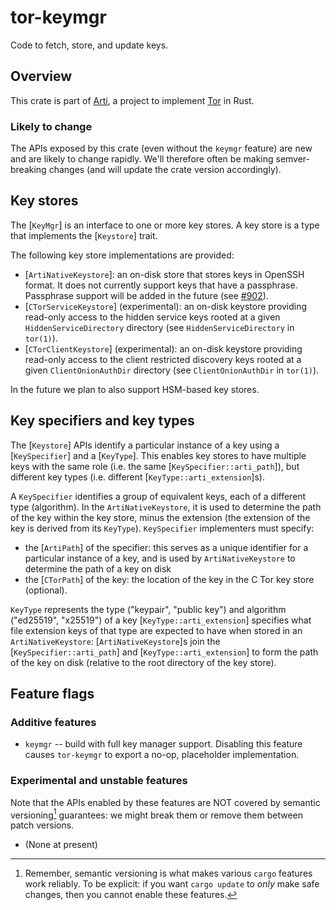 # tor-keymgr

Code to fetch, store, and update keys.

## Overview

This crate is part of
[Arti](https://gitlab.torproject.org/tpo/core/arti/), a project to
implement [Tor](https://www.torproject.org/) in Rust.

### **Likely to change**

The APIs exposed by this crate (even without the `keymgr` feature)
are new and are likely to change rapidly.
We'll therefore often be making semver-breaking changes
(and will update the crate version accordingly).

## Key stores

The [`KeyMgr`] is an interface to one or more key stores. A key
store is a type that implements the [`Keystore`] trait.

The following key store implementations are provided:
* [`ArtiNativeKeystore`]: an on-disk store that stores keys in OpenSSH format.
  It does not currently support keys that have a passphrase. Passphrase support
  will be added in the future (see [#902]).
* [`CTorServiceKeystore`] (experimental): an on-disk keystore providing
  read-only access to the hidden service keys rooted at a given
  `HiddenServiceDirectory` directory (see `HiddenServiceDirectory` in `tor(1)`).
* [`CTorClientKeystore`]  (experimental): an on-disk keystore providing
  read-only access to the client restricted discovery keys rooted at a given
  `ClientOnionAuthDir` directory (see `ClientOnionAuthDir` in `tor(1)`).

In the future we plan to also support HSM-based key stores.

## Key specifiers and key types

The [`Keystore`] APIs identify a particular instance of a key using a
[`KeySpecifier`] and a [`KeyType`].
This enables key stores to have multiple keys with the same role
(i.e. the same [`KeySpecifier::arti_path`]), but different key types (i.e.
different [`KeyType::arti_extension`]s).

A `KeySpecifier` identifies a group of equivalent keys, each of a different
type (algorithm). In the `ArtiNativeKeystore`, it is used to determine the
path of the key within the key store, minus the extension (the extension of
the key is derived from its `KeyType`). `KeySpecifier` implementers must
specify:
* the [`ArtiPath`] of the specifier: this serves
  as a unique identifier for a particular instance of a key, and is used by
  `ArtiNativeKeystore` to determine the path of a key on disk
* the [`CTorPath`] of the key: the location of the key in the C Tor key store
  (optional).

`KeyType` represents the type ("keypair", "public key") and
algorithm ("ed25519", "x25519") of a key
[`KeyType::arti_extension`] specifies what file extension keys of that type are
expected to have when stored in an `ArtiNativeKeystore`: [`ArtiNativeKeystore`]s
join the [`KeySpecifier::arti_path`] and [`KeyType::arti_extension`] to form the
path of the key on disk (relative to the root directory of the key store).

## Feature flags

### Additive features

* `keymgr` -- build with full key manager support. Disabling this
  feature causes `tor-keymgr` to export a no-op, placeholder implementation.

### Experimental and unstable features

 Note that the APIs enabled by these features are NOT covered by semantic
 versioning[^1] guarantees: we might break them or remove them between patch
 versions.

* (None at present)

[^1]: Remember, semantic versioning is what makes various `cargo`
features work reliably. To be explicit: if you want `cargo update`
to _only_ make safe changes, then you cannot enable these
features.

[#902]: https://gitlab.torproject.org/tpo/core/arti/-/issues/902
